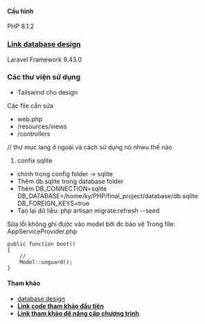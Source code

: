 #### Cấu hình 
PHP 8.1.2

### **[Link database design](638a088dbae3ed7c45445a4c)**

Laravel Framework 9.43.0

### Các thư viện sử dụng
- Tailswind cho design 

Các file cần sửa 
- web.php
- /resources/views
- /controllers


// thư mục lang ở ngoài và cách sử dụng nó nhwu thế nào

1. confix sqlite
- chỉnh trong config folder -> sqlite
- Thêm db.sqlite trong database folder
- Thêm
    DB_CONNECTION=sqlite
    DB_DATABASE=/home/ky/PHP/final_project/database/db.sqlite
    DB_FOREIGN_KEYS=true
- Tạo lại dữ liệu: php artisan migrate:refresh --seed

Sửa lỗi không ghi được vào model bởi đc bảo vệ 
Trong file: AppServiceProvider.php

```
public function boot()
{
    //
    Model::unguard();
}
```

#### Tham khảo
- [database design](https://www.inettutor.com/diagrams/exam-management-system-database-design/) 
- **[Link code tham khảo đầu tiên](https://github.com/hellomustaq/Online-Exam-with-laravel)**
- **[Link tham khảo để nâng cấp chương trình](https://www.campcodes.com/projects/php/online-examination-system-with-timer-using-php-mysql-free-download/)**

